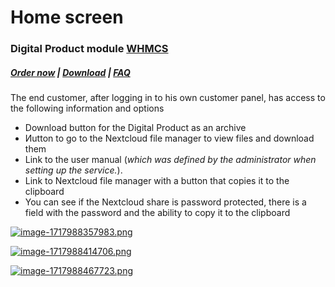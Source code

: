 # Home screen

### Digital Product module **[WHMCS](https://puqcloud.com/link.php?id=77)** 

#####  [Order now](https://puqcloud.com/index.php?rp=/store/whmcs-module-digital-product) | [Download](https://download.puqcloud.com/WHMCS/servers/PUQ_WHMCS-Digital-Product/) | [FAQ](https://faq.puqcloud.com/)

The end customer, after logging in to his own customer panel, has access to the following information and options

- Download button for the Digital Product as an archive
- Иutton to go to the Nextcloud file manager to view files and download them
- Link to the user manual (*which was defined by the administrator when setting up the service.*).
- Link to Nextcloud file manager with a button that copies it to the clipboard
- You can see if the Nextcloud share is password protected, there is a field with the password and the ability to copy it to the clipboard

[![image-1717988357983.png](https://doc.puq.info/uploads/images/gallery/2024-06/scaled-1680-/image-1717988357983.png)](https://doc.puq.info/uploads/images/gallery/2024-06/image-1717988357983.png)

[![image-1717988414706.png](https://doc.puq.info/uploads/images/gallery/2024-06/scaled-1680-/image-1717988414706.png)](https://doc.puq.info/uploads/images/gallery/2024-06/image-1717988414706.png)

[![image-1717988467723.png](https://doc.puq.info/uploads/images/gallery/2024-06/scaled-1680-/image-1717988467723.png)](https://doc.puq.info/uploads/images/gallery/2024-06/image-1717988467723.png)
